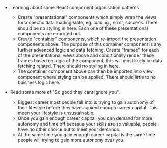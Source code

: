 ---
---

- Learning about some React component organisation patterns:

  - Create "presentational" components which simply wrap the views for a specfic data loading state, eg. loading , error, success. There should be no styling in here. Each one of these presentational components are exported out.
  - Create "container" components, which re-import the presentation components above. The purpose of this container component is any further advanced logic and data fetching. Create "frames" for each of the presentational views above and conditionally render these frames based on logic of the component, this will most likely be data fetching related. There should no styling in here.
  - The container component above can then be imported into view component where styling can be applied. There should little to no buisness logic here.

- Read some more of "So good they cant ignore you".
  - Biggest career most people fall into is trying to gain autonomy of their lifestyle before they have aquired enough career capital. This mean your lifestyle is unsustainable.
  - Once you gain enough career capital, you can demand for more autonomy and time off becasue your skills are so valuable, people have no other choice but to meet your demands.
  - At the same time you gain enough career capital is the same time people will trying to gain more autonomy over you.
